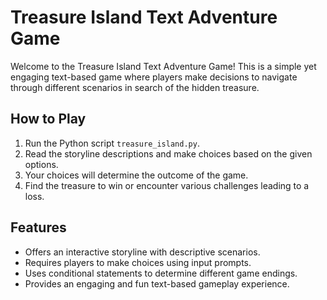 # Treasure Island Text Adventure Game
Welcome to the Treasure Island Text Adventure Game! This is a simple yet engaging text-based game where players make decisions to navigate through different scenarios in search of the hidden treasure.

## How to Play
1. Run the Python script `treasure_island.py`.
2. Read the storyline descriptions and make choices based on the given options.
3. Your choices will determine the outcome of the game.
4. Find the treasure to win or encounter various challenges leading to a loss.

## Features
- Offers an interactive storyline with descriptive scenarios.
- Requires players to make choices using input prompts.
- Uses conditional statements to determine different game endings.
- Provides an engaging and fun text-based gameplay experience.
